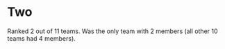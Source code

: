 Two
===

Ranked 2 out of 11 teams. Was the only team with 2 members (all other 10 teams had 4 members).
